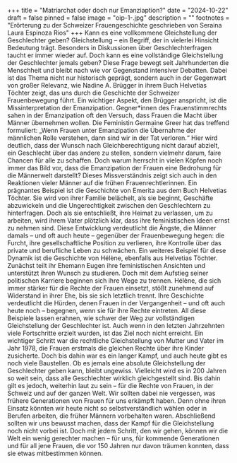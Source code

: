 +++
title = "Matriarchat oder doch nur Emanziaption?"
date = "2024-10-22"
draft = false
pinned = false
image = "oip-1-.jpg"
description = ""
footnotes = "Erörterung zu der Schweizer Frauengeschichte geschrieben von Seraina Laura Espinoza Rios"
+++
Kann es eine vollkommene Gleichstellung der Geschlechter geben?
Gleichstellung – ein Begriff, der in vielerlei Hinsicht Bedeutung trägt. Besonders in Diskussionen über Geschlechterfragen taucht er immer wieder auf. Doch kann es eine vollständige Gleichstellung der Geschlechter jemals geben? Diese Frage bewegt seit Jahrhunderten die Menschheit und bleibt nach wie vor Gegenstand intensiver Debatten. Dabei ist das Thema nicht nur historisch geprägt, sondern auch in der Gegenwart von großer Relevanz, wie Nadine A. Brügger in ihrem Buch Helvetias Töchter zeigt, das uns durch die Geschichte der Schweizer Frauenbewegung führt.
Ein wichtiger Aspekt, den Brügger anspricht, ist die Missinterpretation der Emanzipation. Gegner*innen des Frauenstimmrechts sahen in der Emanzipation oft den Versuch, dass Frauen die Macht über Männer übernehmen wollen. Die Feministin Germaine Greer hat das treffend formuliert: „Wenn Frauen unter Emanzipation die Übernahme der männlichen Rolle verstehen, dann sind wir in der Tat verloren.“ Hier wird deutlich, dass der Wunsch nach Gleichberechtigung nicht darauf abzielt, ein Geschlecht über das andere zu stellen, sondern vielmehr darum, faire Chancen für alle zu schaffen. Doch warum herrscht in vielen Köpfen noch immer das Bild vor, dass die Emanzipation der Frauen eine Bedrohung für die Männerwelt darstellt?
Dieses Missverständnis zeigt sich auch in den Reaktionen vieler Männer auf die frühen Frauenrechtlerinnen. Ein prägnantes Beispiel ist die Geschichte von Emerita aus dem Buch Helvetias Töchter. Sie wird von ihrer Familie belächelt, als sie beginnt, Geschäfte abzuwickeln und die Ungerechtigkeit zwischen den Geschlechtern zu hinterfragen. Doch als sie entschließt, ihre Heimat zu verlassen, um zu arbeiten, wird ihrem Vater plötzlich klar, dass ihre feministischen Ideen ernst zu nehmen sind. Diese Entwicklung verdeutlicht die Ängste, die Männer damals – und oft auch heute – gegenüber der Frauenbewegung hegen: die Furcht, ihre gesellschaftliche Position zu verlieren, ihre Kontrolle über das private und berufliche Leben zu schwächen.
Ein weiteres Beispiel für diese Dynamik ist die Geschichte von Hélène, ebenfalls aus Helvetias Töchter. Zunächst teilt ihr Ehemann Eugen ihre feministischen Ansichten und unterstützt ihren Wunsch zu studieren. Doch mit dem Aufstieg seiner politischen Karriere beginnen sich ihre Wege zu trennen. Hélène, die sich immer stärker für die Rechte der Frauen einsetzt, stößt zunehmend auf Widerstand in ihrer Ehe, bis sie sich letztlich trennt. Ihre Geschichte verdeutlicht die Hürden, denen Frauen in der Vergangenheit – und oft auch heute noch – begegnen, wenn sie für ihre Rechte eintreten.
All diese Beispiele lassen erahnen, wie schwer der Weg zur vollständigen Gleichstellung der Geschlechter ist. Auch wenn in den letzten Jahrzehnten viele Fortschritte erzielt wurden, ist das Ziel noch nicht erreicht. Ein wichtiger Schritt war die rechtliche Gleichstellung von Mutter und Vater im Jahr 1978, die Frauen erstmals die gleichen Rechte über ihre Kinder zusicherte. Doch bis dahin war es ein langer Kampf, und auch heute gibt es noch viele Baustellen.
Ob es jemals eine absolute Gleichstellung der Geschlechter geben kann, bleibt ungewiss. Vielleicht wird es in 200 Jahren so weit sein, dass alle Geschlechter wirklich gleichgestellt sind. Bis dahin gilt es jedoch, weiterhin laut zu sein – für die Rechte von Frauen, in der Schweiz und auf der ganzen Welt. Wir sollten dabei nie vergessen, was frühere Generationen von Frauen für uns erkämpft haben. Denn ohne ihren Einsatz könnten wir heute nicht so selbstverständlich wählen oder in Berufen arbeiten, die früher Männern vorbehalten waren.
Abschließend sollten wir uns bewusst machen, dass der Kampf für die Gleichstellung noch nicht vorbei ist. Doch mit jedem Schritt, den wir gehen, können wir die Welt ein wenig gerechter machen – für uns, für kommende Generationen und für all jene Frauen, die vor 150 Jahren nur davon träumen konnten, dass sie etwas mitbestimmen können.